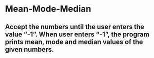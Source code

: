 # Mean-Mode-Median
## Accept the numbers until the user enters the value “-1”. When user enters “-1”, the program prints mean, mode and median values of the given numbers.
